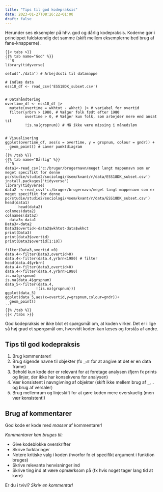 ```yaml
---
title: "Tips til god kodepraksis"
date: 2023-01-27T08:26:22+01:00
draft: false
---
```




Herunder ses eksempler på hhv. god og dårlig kodepraksis. Koderne gør i princippet fuldstændig det samme (skift mellem eksemplerne bed brug af fane-knapperne).

````
{{< tabs >}}
{{% tab name="God" %}}
```R
library(tidyverse)

setwd('./data') # Arbejdssti til datamappe

# Indlæs data
ess18_df <- read_csv('ESS18DK_subset.csv')


# Datahåndtering
overtime_df <- ess18_df |> 
  mutate(overtime = wkhtot - wkhct) |> # variabel for overtid
  filter(yrbrn > 1980, # Vælger folk født efter 1980
         overtime > 0, # Vælger kun folk, som arbejder mere end ansat til
         !is.na(grspnum)) # Må ikke være missing i månedsløn


# Visualisering
ggplot(overtime_df, aes(x = overtime, y = grspnum, colour = gndr)) + 
  geom_point() # Laver punktdiagram
```
{{% /tab %}}
{{% tab name="Dårlig" %}}
```R
data1<-read_csv('c:/bruger/brugernavn/meget langt mappenavn som er meget specifikt for denne pc/studie/studie2/sociologi/4sem/kvant/r/data/ESS18DK_subset.csv')
install.packages('tidyverse')
library(tidyverse)
data2  <-read_csv('c:/bruger/brugernavn/meget langt mappenavn som er meget specifikt for denne pc/studie/studie2/sociologi/4sem/kvant/r/data/ESS18DK_subset.csv')
head(data1)
      head(data2)
colnmes(data2)
colnames(data2)
  data3<-data1
Data3<-data2
Data3$overtid<-data2$wkhtot-data$wkhct
print(Data3)
print(data3$overtid)
print(Data3$overtid[1:10])

filter(Data3,overtid >0)
data.4<-filter(Data3,overtid>0)
data.4<-filter(data.4,yrbrn<1980) # filter
head(data.4$yrbrn)
data.4<-filter(data3,overtid>0)
data.4<-filter(data.4,yrbrn>1980)
is.na(grspnum)
is.na(data.4$grspnum)
data_5<-filter(data.4,    
              !(is.na(grspnum)))
ggplot(data_5)
ggplot(data_5,aes(x=overtid,y=grspnum,colour=gndr))+
  geom_point()
```
{{% /tab %}}
{{< /tabs >}}
````



God kodepraksis er ikke blot et spørgsmål om, at koden virker. Det er i lige så høj grad et spørgsmål om, hvorvidt koden kan læses og forstås af andre.



## Tips til god kodepraksis

1. Brug kommentarer!
2. Brug sigende navne til objekter (fx `_df` for at angive at det er en data frame)
3. Behold kun kode der er relevant for at foretage analysen (fjern fx prints og linjer, der ikke har konsekvens for analysen)
4. Vær konsistent i navngivning af objekter (skift ikke mellem brug af `_`, `.` og brug af versaler)
5. Brug mellemrum og linjeskift for at gøre koden mere overskuelig (men vær konsistent!)



## Brug af kommentarer

God kode er kode med *masser* af kommentarer!

*Kommentarer kan bruges til:*

- Give kodeblokke overskrifter
- Skrive forklaringer
- Notere kritiske valg i koden (hvorfor fx et specifikt argument i funktion bruges)
- Skrive relevante henvisninger ind
- Skrive ting ind at være opmærksom på (fx hvis noget tager lang tid at køre)

Er du i tvivl? *Skriv en kommentar!*
